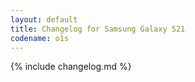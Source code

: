 ```yaml
---
layout: default
title: Changelog for Samsung Galaxy S21
codename: o1s
---
```


{% include changelog.md %}